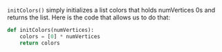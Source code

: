 <!-- title={initColors()} -->

<!-- concepts={Lists} -->

<!--badges={Python:30,Algorithms:30}-->

`initColors()` simply initializes a list colors that holds numVertices 0s and returns the list. Here is the code that allows us to do that:

```Python
def initColors(numVertices):
    colors = [0] * numVertices
    return colors
```

